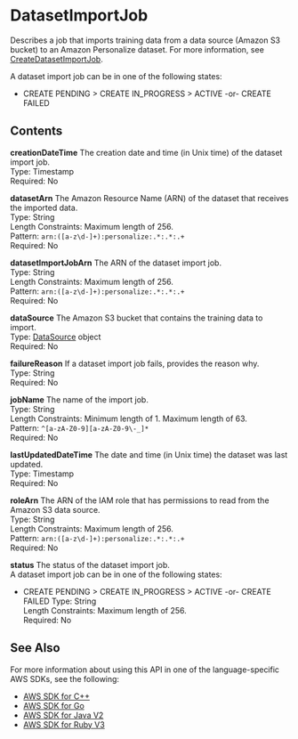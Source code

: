 # DatasetImportJob<a name="API_DatasetImportJob"></a>

Describes a job that imports training data from a data source \(Amazon S3 bucket\) to an Amazon Personalize dataset\. For more information, see [CreateDatasetImportJob](API_CreateDatasetImportJob.md)\.

A dataset import job can be in one of the following states:
+ CREATE PENDING > CREATE IN\_PROGRESS > ACTIVE \-or\- CREATE FAILED

## Contents<a name="API_DatasetImportJob_Contents"></a>

 **creationDateTime**   <a name="personalize-Type-DatasetImportJob-creationDateTime"></a>
The creation date and time \(in Unix time\) of the dataset import job\.  
Type: Timestamp  
Required: No

 **datasetArn**   <a name="personalize-Type-DatasetImportJob-datasetArn"></a>
The Amazon Resource Name \(ARN\) of the dataset that receives the imported data\.  
Type: String  
Length Constraints: Maximum length of 256\.  
Pattern: `arn:([a-z\d-]+):personalize:.*:.*:.+`   
Required: No

 **datasetImportJobArn**   <a name="personalize-Type-DatasetImportJob-datasetImportJobArn"></a>
The ARN of the dataset import job\.  
Type: String  
Length Constraints: Maximum length of 256\.  
Pattern: `arn:([a-z\d-]+):personalize:.*:.*:.+`   
Required: No

 **dataSource**   <a name="personalize-Type-DatasetImportJob-dataSource"></a>
The Amazon S3 bucket that contains the training data to import\.  
Type: [DataSource](API_DataSource.md) object  
Required: No

 **failureReason**   <a name="personalize-Type-DatasetImportJob-failureReason"></a>
If a dataset import job fails, provides the reason why\.  
Type: String  
Required: No

 **jobName**   <a name="personalize-Type-DatasetImportJob-jobName"></a>
The name of the import job\.  
Type: String  
Length Constraints: Minimum length of 1\. Maximum length of 63\.  
Pattern: `^[a-zA-Z0-9][a-zA-Z0-9\-_]*`   
Required: No

 **lastUpdatedDateTime**   <a name="personalize-Type-DatasetImportJob-lastUpdatedDateTime"></a>
The date and time \(in Unix time\) the dataset was last updated\.  
Type: Timestamp  
Required: No

 **roleArn**   <a name="personalize-Type-DatasetImportJob-roleArn"></a>
The ARN of the IAM role that has permissions to read from the Amazon S3 data source\.  
Type: String  
Length Constraints: Maximum length of 256\.  
Pattern: `arn:([a-z\d-]+):personalize:.*:.*:.+`   
Required: No

 **status**   <a name="personalize-Type-DatasetImportJob-status"></a>
The status of the dataset import job\.  
A dataset import job can be in one of the following states:  
+ CREATE PENDING > CREATE IN\_PROGRESS > ACTIVE \-or\- CREATE FAILED
Type: String  
Length Constraints: Maximum length of 256\.  
Required: No

## See Also<a name="API_DatasetImportJob_SeeAlso"></a>

For more information about using this API in one of the language\-specific AWS SDKs, see the following:
+  [ AWS SDK for C\+\+](https://docs.aws.amazon.com/goto/SdkForCpp/personalize-2018-05-22/DatasetImportJob) 
+  [ AWS SDK for Go](https://docs.aws.amazon.com/goto/SdkForGoV1/personalize-2018-05-22/DatasetImportJob) 
+  [ AWS SDK for Java V2](https://docs.aws.amazon.com/goto/SdkForJavaV2/personalize-2018-05-22/DatasetImportJob) 
+  [ AWS SDK for Ruby V3](https://docs.aws.amazon.com/goto/SdkForRubyV3/personalize-2018-05-22/DatasetImportJob) 